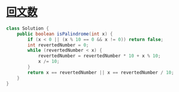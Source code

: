 # [回文数](https://leetcode-cn.com/problems/palindrome-number)

```java
class Solution {
    public boolean isPalindrome(int x) {
        if (x < 0 || (x % 10 == 0 && x != 0)) return false;
        int revertedNumber = 0;
        while (revertedNumber < x) {
            revertedNumber = revertedNumber * 10 + x % 10;
            x /= 10;
        }
        return x == revertedNumber || x == revertedNumber / 10;
    }
}

```

